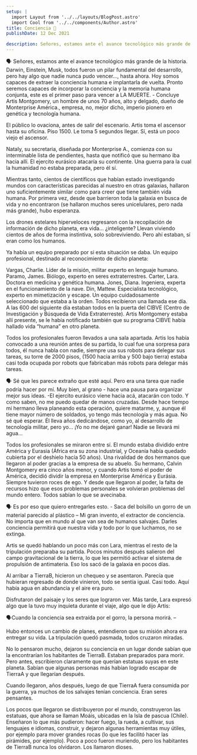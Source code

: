 ```yaml
---
setup: |
  import Layout from '../../layouts/BlogPost.astro'
  import Cool from '../../components/Author.astro'
title: Conciencia 🧠
publishDate: 12 Dec 2021

description: Señores, estamos ante el avance tecnológico más grande de la historia. Darwin, Einstein, Musk, todos fueron un pilar fundamental del desarrollo, pero hay algo que nadie nunca pudo vencer, hasta ahora...
---
```


🗣️ Señores, estamos ante el avance tecnológico más grande de la historia. Darwin, Einstein, Musk, todos fueron un pilar fundamental del desarrollo, pero hay algo que nadie nunca pudo vencer…, hasta ahora. Hoy somos capaces de extraer la conciencia humana e implantarla de vuelta. Pronto seremos capaces de incorporar la conciencia y la memoria humana conjunta, este es el primer paso para vencer a LA MUERTE. - Concluye Artis Montgomery, un hombre de unos 70 años, alto y delgado, dueño de Monterprise América., empresa, no, mejor dicho, imperio pionero en genética y tecnología humana.

El público lo ovaciona, antes de salir del escenario. Artis toma el ascensor hasta su oficina. Piso 1500. Le toma 5 segundos llegar. Sí, está un poco viejo el ascensor.

Nataly, su secretaria, diseñada por Monterprise A., comienza con su interminable lista de pendientes, hasta que notificó que su hermano iba hacia allí. El ejercito eurásico atacaría su continente. Una guerra para la cual la humanidad no estaba preparada, pero él sí.

Mientras tanto, cientos de científicos que habían estado investigando mundos con características parecidas al nuestro en otras galaxias, hallaron uno suficientemente similar como para creer que tiene también vida humana. Por primera vez, desde que barrieron toda la galaxia en busca de vida y no encontraron (se hallaron muchos seres unicelulares, pero nada más grande), hubo esperanza.

Los drones estelares hiperveloces regresaron con la recopilación de información de dicho planeta, era vida… ¿inteligente? Llevan viviendo cientos de años de forma instintiva, solo sobreviviendo. Pero ahí estaban, sí eran como los humanos.

Ya había un equipo preparado por si esta situación se daba. Un equipo profesional, destinado al reconocimiento de dicho planeta:

Vargas, Charlie. Líder de la misión, militar experto en lenguaje humano.
Paramo, James. Biólogo, experto en seres extraterrestres.
Carter, Lara. Doctora en medicina y genética humana.
Jones, Diana. Ingeniera, experta en el funcionamiento de la nave.
Din, Mattew. Especialista tecnológico, experto en mimetización y escape.
Un equipo cuidadosamente seleccionado que estaba a la orden. Todos recibieron una llamada ese día. A las 600 del siguiente día estaban todos en la puerta del CIBVE (Centro de Investigación y Búsqueda de Vida Extraterreste).  Artis Montgomery estaba allí presente, se le había notificado también que su programa CIBVE había hallado vida “humana” en otro planeta.

Todos los profesionales fueron llevados a una sala apartada. Artis los había convocado a una reunión antes de su partida, lo cual fue una sorpresa para todos, él nunca habla con nadie, siempre usa sus robots para delegar sus tareas, su torre de 2000 pisos, (1500 hacia arriba y 500 bajo tierra) estaba casi toda ocupada por robots que fabricaban más robots para delegar más tareas.

🗣️ Sé que les parece extraño que esté aquí. Pero era una tarea que nadie podría hacer por mí. Muy bien, al grano - hace una pausa para organizar mejor sus ideas. -El ejercito eurásico viene hacia acá, atacarán con todo. Y como saben, no me puedo quedar de manos cruzadas. Desde hace tiempo mi hermano lleva planeando esta operación, quiere matarme, y, aunque él tiene mayor número de soldados, yo tengo más tecnología y más agua. No sé qué esperar. Él lleva años dedicándose, como yo, al desarrollo de tecnología militar, pero yo… ¡Yo no me dejaré ganar! Nadie se llevará mi agua…

Todos los profesionales se miraron entre sí. El mundo estaba dividido entre América y Eurasia (África era su zona industrial, y Oceanía había quedado cubierta por el deshielo hacía 50 años). Una rivalidad de dos hermanos que llegaron al poder gracias a la empresa de su abuelo. Su hermano, Calvin Montgomery era cinco años menor, y cuando Artis tomó el poder de América, decidió dividir la empresa en Monterprise América y Eurásia. Siempre tuvieron roces de ego. Y desde que llegaron al poder, la falta de recursos hizo que esos problemas personales se volvieran problemas del mundo entero. Todos sabían lo que se avecinaba.

🗣️ Es por eso que quiero entregarles esto. - Saca del bolsillo un gorro de un material parecido al plástico – Mi gran invento, el extractor de conciencia. No importa que en mundo al que van sea de humanos salvajes. Darles conciencia permitirá que nuestra vida y todo por lo que luchamos, no se extinga.

Artis se quedó hablando un poco más con Lara, mientras el resto de la tripulación preparaba su partida. Pocos minutos después salieron del campo gravitacional de la tierra, lo que les permitió activar el sistema de propulsión de antimateria. Eso los sacó de la galaxia en pocos días.

Al arribar a TierraB, hicieron un chequeo y se asentaron. Parecía que hubieran regresado de donde vinieron, todo se sentía igual. Casi todo. Aquí había agua en abundancia y el aire era puro.

Disfrutaron del paisaje y los seres que lograron ver. Más tarde, Lara expresó algo que la tuvo muy inquieta durante el viaje, algo que le dijo Artis:

🗣️Cuando la conciencia sea extraída por el gorro, la persona morirá. –

Hubo entonces un cambio de planes, entendieron que su misión ahora era entregar su vida. La tripulación quedó pasmada, todos cruzaron miradas.

No lo pensaron mucho, dejaron su conciencia en un lugar donde sabían que la encontrarían los habitantes de TierraB. Estaban preparados para morir. Pero antes, escribieron claramente que querían estatuas suyas en este planeta. Sabían que algunas personas más habían logrado escapar de TierraA y que llegarían después.

Cuando llegaron, años después, luego de que TierraA fuera consumida por la guerra, ya muchos de los salvajes tenían conciencia. Eran seres pensantes.

Los pocos que llegaron se distribuyeron por el mundo, construyeron las estatuas, que ahora se llaman Moáis, ubicadas en la Isla de pascua (Chile). Enseñaron lo que más pudieron: hacer fuego, la rueda, a cultivar, sus lenguajes e idiomas, construir, y dejaron algunas herramientas muy útiles, por ejemplo para mover grandes rocas (lo que les facilitó hacer las pirámides, por ejemplo). Poco a poco fueron muriendo, pero los habitantes de TierraB nunca los olvidaron. Los llamaron dioses.

